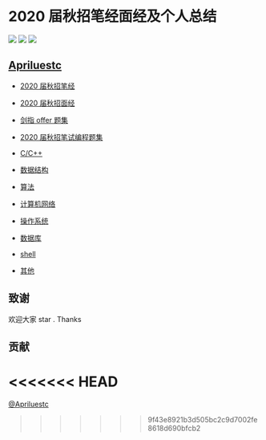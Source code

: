 # 2020 届秋招笔经面经及个人总结

[![](https://img.shields.io/badge/notes-protect-blue)](https://github.com/Apriluestc/2020/blob/master/doc/README.md)
[![](https://img.shields.io/badge/build-passing-brightgreen)](https://github.com/Apriluestc/2020/blob/master/README.md)
[![](https://img.shields.io/badge/build-issue-brightgreen)](https://github.com/Apriluestc/2020/issues)

## [Apriluestc](http://39.107.70.253:20000/)

- [2020 届秋招笔经](https://github.com/Apriluestc/2020/blob/master/2020%E7%A7%8B%E6%8B%9B%E7%AC%94%E7%BB%8F/README.md)

- [2020 届秋招面经](https://github.com/Apriluestc/2020/blob/master/2020%E7%A7%8B%E6%8B%9B%E9%9D%A2%E7%BB%8F/README.md)

- [剑指 offer 题集](https://github.com/Apriluestc/2020/tree/master/%E5%89%91%E6%8C%87offer)

- [2020 届秋招笔试编程题集](https://github.com/Apriluestc/2020/blob/master/2020%E5%B1%8A%E7%A7%8B%E6%8B%9B%E7%AC%94%E8%AF%95%E7%BC%96%E7%A8%8B%E9%A2%98%E9%9B%86/README.md)

- [C/C++]()

- [数据结构]()

- [算法]()

- [计算机网络]()

- [操作系统]()

- [数据库]()

- [shell]()

- [其他]()

## 致谢

欢迎大家 star . Thanks

## 贡献
<<<<<<< HEAD
=======

[@Apriluestc](https://github.com/Apriluestc)
>>>>>>> 9f43e8921b3d505bc2c9d7002fe8618d690bfcb2
